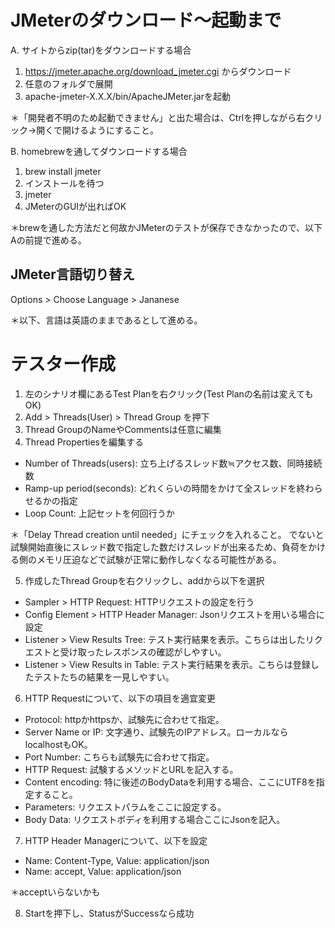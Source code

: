 # JMeterのダウンロード〜起動まで

A. サイトからzip(tar)をダウンロードする場合

1. https://jmeter.apache.org/download_jmeter.cgi からダウンロード
2. 任意のフォルダで展開
3. apache-jmeter-X.X.X/bin/ApacheJMeter.jarを起動

＊「開発者不明のため起動できません」と出た場合は、Ctrlを押しながら右クリック→開くで開けるようにすること。

B. homebrewを通してダウンロードする場合

1. brew install jmeter
2. インストールを待つ
3. jmeter
4. JMeterのGUIが出ればOK

＊brewを通した方法だと何故かJMeterのテストが保存できなかったので、以下Aの前提で進める。

## JMeter言語切り替え

Options > Choose Language > Jananese

＊以下、言語は英語のままであるとして進める。

# テスター作成

1. 左のシナリオ欄にあるTest Planを右クリック(Test Planの名前は変えてもOK)
2. Add > Threads(User) > Thread Group を押下
3. Thread GroupのNameやCommentsは任意に編集
4. Thread Propertiesを編集する

- Number of Threads(users): 立ち上げるスレッド数≒アクセス数、同時接続数
- Ramp-up period(seconds): どれくらいの時間をかけて全スレッドを終わらせるかの指定
- Loop Count: 上記セットを何回行うか

＊「Delay Thread creation until needed」にチェックを入れること。
でないと試験開始直後にスレッド数で指定した数だけスレッドが出来るため、負荷をかける側のメモリ圧迫などで試験が正常に動作しなくなる可能性がある。

5. 作成したThread Groupを右クリックし、addから以下を選択

- Sampler > HTTP Request: HTTPリクエストの設定を行う
- Config Element > HTTP Header Manager: Jsonリクエストを用いる場合に設定
- Listener > View Results Tree: テスト実行結果を表示。こちらは出したリクエストと受け取ったレスポンスの確認がしやすい。
- Listener > View Results in Table: テスト実行結果を表示。こちらは登録したテストたちの結果を一見しやすい。

6. HTTP Requestについて、以下の項目を適宜変更

- Protocol: httpかhttpsか、試験先に合わせて指定。
- Server Name or IP: 文字通り、試験先のIPアドレス。ローカルならlocalhostもOK。
- Port Number: こちらも試験先に合わせて指定。
- HTTP Request: 試験するメソッドとURLを記入する。
- Content encoding: 特に後述のBodyDataを利用する場合、ここにUTF8を指定すること。
- Parameters: リクエストパラムをここに設定する。
- Body Data: リクエストボディを利用する場合ここにJsonを記入。

7. HTTP Header Managerについて、以下を設定

- Name: Content-Type, Value: application/json
- Name: accept, Value: application/json

＊acceptいらないかも

8. Startを押下し、StatusがSuccessなら成功




